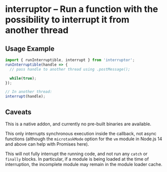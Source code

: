 # interruptor – Run a function with the possibility to interrupt it from another thread

## Usage Example

```js
import { runInterruptible, interrupt } from 'interruptor';
runInterruptible(handle => {
  // pass handle to another thread using .postMessage();

  while(true);
});

// In another thread:
interrupt(handle);
```

## Caveats

This is a native addon, and currently no pre-built binaries are available.

This only interrupts synchronous execution inside the callback, not async
functions (although the `microtaskMode` option for the `vm` module in
Node.js 14 and above can help with Promises here).

This will not fully interrupt the running code, and not run any `catch` or
`finally` blocks. In particular, if a module is being loaded at the time 
of interruption, the incomplete module may remain in the module loader cache.
